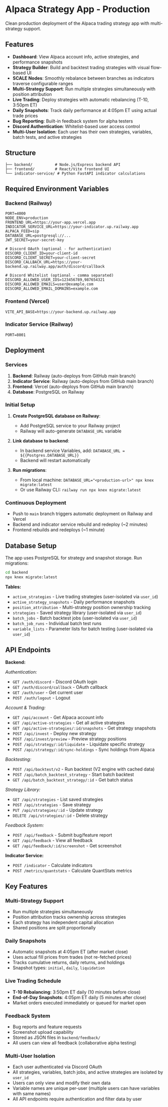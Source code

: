 # Alpaca Strategy App - Production

Clean production deployment of the Alpaca trading strategy app with multi-strategy support.

## Features

- **Dashboard**: View Alpaca account info, active strategies, and performance snapshots
- **Strategy Builder**: Build and backtest trading strategies with visual flow-based UI
- **SCALE Nodes**: Smoothly rebalance between branches as indicators traverse configurable ranges
- **Multi-Strategy Support**: Run multiple strategies simultaneously with position attribution
- **Live Trading**: Deploy strategies with automatic rebalancing (T-10, 3:50pm ET)
- **Daily Snapshots**: Track daily performance at 4:05pm ET using actual trade prices
- **Bug Reporting**: Built-in feedback system for alpha testers
- **Discord Authentication**: Whitelist-based user access control
- **Multi-User Isolation**: Each user has their own strategies, variables, batch tests, and active strategies

## Structure

```
├── backend/          # Node.js/Express backend API
├── frontend/         # React/Vite frontend UI
└── indicator-service/ # Python FastAPI indicator calculations
```

## Required Environment Variables

### Backend (Railway)
```
PORT=4000
NODE_ENV=production
FRONTEND_URL=https://your-app.vercel.app
INDICATOR_SERVICE_URL=https://your-indicator.up.railway.app
ALPACA_FEED=sip
DATABASE_URL=postgresql://...
JWT_SECRET=your-secret-key

# Discord OAuth (optional - for authentication)
DISCORD_CLIENT_ID=your-client-id
DISCORD_CLIENT_SECRET=your-client-secret
DISCORD_CALLBACK_URL=https://your-backend.up.railway.app/auth/discord/callback

# Discord Whitelist (optional - comma separated)
DISCORD_ALLOWED_USER_IDS=123456789,987654321
DISCORD_ALLOWED_EMAILS=user@example.com
DISCORD_ALLOWED_EMAIL_DOMAINS=example.com
```

### Frontend (Vercel)
```
VITE_API_BASE=https://your-backend.up.railway.app
```

### Indicator Service (Railway)
```
PORT=8001
```

## Deployment

### Services
1. **Backend**: Railway (auto-deploys from GitHub main branch)
2. **Indicator Service**: Railway (auto-deploys from GitHub main branch)
3. **Frontend**: Vercel (auto-deploys from GitHub main branch)
4. **Database**: PostgreSQL on Railway

### Initial Setup

1. **Create PostgreSQL database on Railway**:
   - Add PostgreSQL service to your Railway project
   - Railway will auto-generate `DATABASE_URL` variable

2. **Link database to backend**:
   - In backend service Variables, add: `DATABASE_URL = ${{Postgres.DATABASE_URL}}`
   - Backend will restart automatically

3. **Run migrations**:
   - From local machine: `DATABASE_URL="<production-url>" npx knex migrate:latest`
   - Or use Railway CLI: `railway run npx knex migrate:latest`

### Continuous Deployment
- Push to `main` branch triggers automatic deployment on Railway and Vercel
- Backend and indicator service rebuild and redeploy (~2 minutes)
- Frontend rebuilds and redeploys (~1 minute)

## Database Setup

The app uses PostgreSQL for strategy and snapshot storage. Run migrations:

```bash
cd backend
npx knex migrate:latest
```

**Tables:**
- `active_strategies` - Live trading strategies (user-isolated via `user_id`)
- `active_strategy_snapshots` - Daily performance snapshots
- `position_attribution` - Multi-strategy position ownership tracking
- `strategies` - Saved strategy library (user-isolated via `user_id`)
- `batch_jobs` - Batch backtest jobs (user-isolated via `user_id`)
- `batch_job_runs` - Individual batch test runs
- `variable_lists` - Parameter lists for batch testing (user-isolated via `user_id`)

## API Endpoints

**Backend:**

*Authentication:*
- `GET /auth/discord` - Discord OAuth login
- `GET /auth/discord/callback` - OAuth callback
- `GET /auth/user` - Get current user
- `POST /auth/logout` - Logout

*Account & Trading:*
- `GET /api/account` - Get Alpaca account info
- `GET /api/active-strategies` - Get all active strategies
- `GET /api/active-strategies/:id/snapshots` - Get strategy snapshots
- `POST /api/invest` - Deploy new strategy
- `POST /api/invest/preview` - Preview strategy positions
- `POST /api/strategy/:id/liquidate` - Liquidate specific strategy
- `POST /api/strategy/:id/sync-holdings` - Sync holdings from Alpaca

*Backtesting:*
- `POST /api/backtest/v2` - Run backtest (V2 engine with cached data)
- `POST /api/batch_backtest_strategy` - Start batch backtest
- `GET /api/batch_backtest_strategy/:id` - Get batch status

*Strategy Library:*
- `GET /api/strategies` - List saved strategies
- `POST /api/strategies` - Save strategy
- `PUT /api/strategies/:id` - Update strategy
- `DELETE /api/strategies/:id` - Delete strategy

*Feedback System:*
- `POST /api/feedback` - Submit bug/feature report
- `GET /api/feedback` - View all feedback
- `GET /api/feedback/:id/screenshot` - Get screenshot

**Indicator Service:**
- `POST /indicator` - Calculate indicators
- `POST /metrics/quantstats` - Calculate QuantStats metrics

## Key Features

### Multi-Strategy Support
- Run multiple strategies simultaneously
- Position attribution tracks ownership across strategies
- Each strategy has independent capital allocation
- Shared positions are split proportionally

### Daily Snapshots
- Automatic snapshots at 4:05pm ET (after market close)
- Uses actual fill prices from trades (not re-fetched prices)
- Tracks cumulative returns, daily returns, and holdings
- Snapshot types: `initial`, `daily`, `liquidation`

### Live Trading Schedule
- **T-10 Rebalancing**: 3:50pm ET daily (10 minutes before close)
- **End-of-Day Snapshots**: 4:05pm ET daily (5 minutes after close)
- Market orders executed immediately or queued for market open

### Feedback System
- Bug reports and feature requests
- Screenshot upload capability
- Stored as JSON files in `backend/feedback/`
- All users can view all feedback (collaborative alpha testing)

### Multi-User Isolation
- Each user authenticated via Discord OAuth
- All strategies, variables, batch jobs, and active strategies are isolated by `user_id`
- Users can only view and modify their own data
- Variable names are unique per-user (multiple users can have variables with same names)
- All API endpoints require authentication and filter data by user

